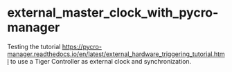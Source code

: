 # external_master_clock_with_pycro-manager
Testing the tutorial https://pycro-manager.readthedocs.io/en/latest/external_hardware_triggering_tutorial.html to use a Tiger Controller as external clock and synchronization.
